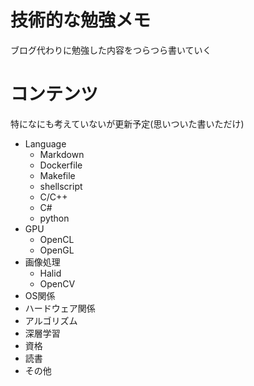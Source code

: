 # 技術的な勉強メモ
ブログ代わりに勉強した内容をつらつら書いていく

# コンテンツ
特になにも考えていないが更新予定(思いついた書いただけ)

- Language
  - Markdown
  - Dockerfile
  - Makefile
  - shellscript
  - C/C++
  - C#
  - python
- GPU
  - OpenCL
  - OpenGL
- 画像処理
  - Halid
  - OpenCV
- OS関係
- ハードウェア関係
- アルゴリズム
- 深層学習
- 資格
- 読書
- その他